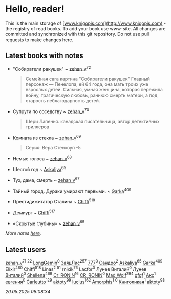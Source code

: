 # Hello, reader!
This is the main storage of [www.knigopis.com](http://www.knigopis.com) - the registry of read books.
To add your book use www-site. All changes are committed and synchronized with this git repository.
Do not use pull requests to make changes here.


## Latest books with notes
* "Собиратели ракушек" ~ [zehan_v](users/174/174598622-vkontakte)<sup>72</sup>
    > Семейная сага
    > картина "Собиратели ракушек"
    > Главный персонаж — Пенелопа, ей 64 года, она мать троих уже взрослых детей. Сильная, умная женщина, которая пережила войну, трагическую любовь, раннюю смерть матери, а под старость неблагодарность детей.

* Супруги по соседству ~ [zehan_v](users/174/174598622-vkontakte)<sup>70</sup>
    > Шери Лапенья. канадская писательница, автор детективных триллеров

* Комната из стекла ~ [zehan_v](users/174/174598622-vkontakte)<sup>69</sup>
    > Серия: Вера Стенхоуп -5

* Немые голоса ~ [zehan_v](users/174/174598622-vkontakte)<sup>68</sup>

* Шестой год ~ [Askaliya](users/326/326783541-vkontakte)<sup>65</sup>

* Туз, дама, смерть ~ [zehan_v](users/174/174598622-vkontakte)<sup>67</sup>

* Тайный город. Дураки умирают первыми. ~ [Garka](users/115/115753719718250012620-google)<sup>409</sup>

* Престидижитатор Сталина ~ [Chiffi](users/105/105831994080785626680-google)<sup>518</sup>

* Демиург ~ [Chiffi](users/105/105831994080785626680-google)<sup>517</sup>

* «Скрытые глубины» ~ [zehan_v](users/174/174598622-vkontakte)<sup>65</sup>


_More notes [here](latest_books_with_notes.md)._


## Latest users
[zehan_v](users/174/174598622-vkontakte)<sup>71</sup> 
[](users/105/105803270930838059244-google)<sup>22</sup> 
[LongGemin](users/115/115529136518387382118-google)<sup>0</sup> 
[ЗаяцЛис](users/112/112388384595246311466-google)<sup>257</sup> 
[777](users/110/110447263603270793076-google)<sup>0</sup> 
[Сандро](users/108/108237148933511407715-google)<sup>2</sup> 
[Askaliya](users/326/326783541-vkontakte)<sup>65</sup> 
[Garka](users/115/115753719718250012620-google)<sup>409</sup> 
[Elixir](users/115/115826717712507836033-google)<sup>460</sup> 
[Chiffi](users/105/105831994080785626680-google)<sup>518</sup> 
[Linas](users/111/111754056754751183886-google)<sup>2</sup> 
[](users/107/107756383717359753203-google)<sup>51</sup> 
[rnixik](users/116/116191270391964650818-google)<sup>76</sup> 
[Lacfor](users/100/100034469369076891567-google)<sup>0</sup> 
[Лунев Виталий](users/d51/d51d3296763ca6fa-liveid)<sup>0</sup> 
[Лунев Виталий](users/105/105094667890867197709-google)<sup>0</sup> 
[Shellena](users/134/13413591548892934957-mailru)<sup>469</sup> 
[Cr_RONIN](users/112/112090473416384685204-google)<sup>16</sup> 
[CR_RONIN](users/117/117421856236745123056-google)<sup>0</sup> 
[Mad Wolf](users/947/94738840-vkontakte)<sup>294</sup> 
[gfgf](users/116/116019493327313578692-google)<sup>1</sup> 
[Акс](users/105/105584644059159770670-google)<sup>1</sup> 
[евгения](users/108/108327816194861875647-google)<sup>0</sup> 
[Carleutto](users/118/118270319028469737508-google)<sup>129</sup> 
[aktoty](users/115/115891840326495240870-google)<sup>99</sup> 
[lucius](users/113/113248293394986559131-google)<sup>162</sup> 
[Amorphis](users/111/111813311426128919318-google)<sup>1</sup> 
[](users/537/5373417-vkontakte)<sup>0</sup> 
[Книголикая](users/118/118445323552824972692-google)<sup>1</sup> 
[aktoty](users/275/275766107-vkontakte)<sup>98</sup> 


_20.05.2025 08:08:34_
